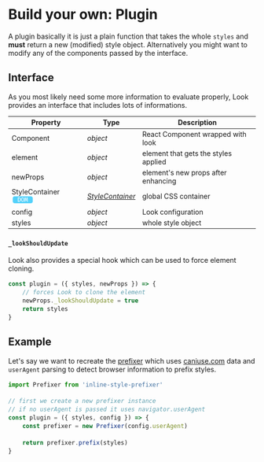 # Build your own: Plugin

A plugin basically it is just a plain function that takes the whole `styles` and **must** return a new (modified) style object. Alternatively you might want to modify any of the components passed by the interface.

## Interface
As you most likely need some more information to evaluate properly, Look provides an interface that includes lots of informations.

| Property | Type | Description |
| -------- | ----------- | --- |
| Component | *object* | React Component wrapped with look |
| element | *object* | element that gets the styles applied |
| newProps | *object* | element's new props after enhancing |
| StyleContainer <img src="../res/dom-badge.png" height=15> | [*StyleContainer*](../api/StyleContainer.md) | global CSS container |
| config | *object* | Look configuration |
| styles | *object* | whole style object |

#### `_lookShouldUpdate`
Look also provides a special hook which can be used to force element cloning.
```javascript
const plugin = ({ styles, newProps }) => {
	// forces Look to clone the element
	newProps._lookShouldUpdate = true
	return styles
}
```

## Example
Let's say we want to recreate the [prefixer](../plugins/Prefixer.md) which uses [caniuse.com](caniuse.com) data and `userAgent` parsing to detect browser information to prefix styles.
```javascript
import Prefixer from 'inline-style-prefixer'

// first we create a new prefixer instance
// if no userAgent is passed it uses navigator.userAgent
const plugin = ({ styles, config }) => {
	const prefixer = new Prefixer(config.userAgent)

	return prefixer.prefix(styles)
}
```
